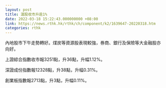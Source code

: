 ```yaml
---
layout: post
title: 滬股收市升逾1%
date: 2022-03-18 15:22:43.000000000 +08:00
link: https://news.rthk.hk/rthk/ch/component/k2/1639647-20220318.htm
categories: rthk
---
```


內地股市下午走勢轉好。煤炭等資源股表現較強，券商、銀行及保險等大金融股亦向好。

上證綜合指數收市報3251點，升36點，升幅1.12%。

深證成份指數報12328點，升38點，升幅0.31%。

創業板指數報2713點，升3點，升幅0.11%。
